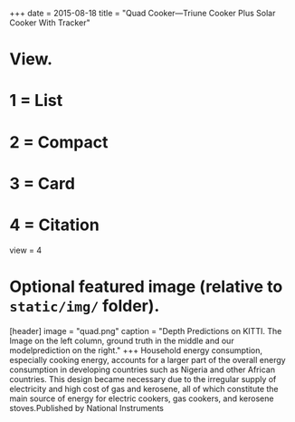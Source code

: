 +++
date = 2015-08-18
title = "Quad Cooker—Triune Cooker Plus Solar Cooker With Tracker"

# View.
#   1 = List
#   2 = Compact
#   3 = Card
#   4 = Citation
view = 4

# Optional featured image (relative to `static/img/` folder).
[header]
image = "quad.png"
caption = "Depth Predictions on KITTI. The Image on the left column, ground truth in the middle and our modelprediction on the right."
+++
Household energy consumption, especially cooking energy, accounts for a larger part of the overall energy consumption in developing countries such as Nigeria and other African countries. This design became necessary due to the irregular supply of electricity and high cost of gas and kerosene, all of which constitute the main source of energy for electric cookers, gas cookers, and kerosene stoves.Published by National Instruments